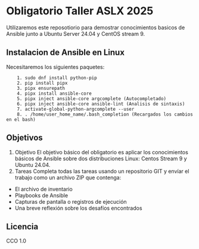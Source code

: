 # Obligatorio Taller ASLX 2025

Utilizaremos este reposotiorio para demostrar conocimientos basicos de Ansible junto a Ubuntu Server 24.04 y CentOS stream 9.

## Instalacion de Ansible en Linux

Necesitaremos los siguientes paquetes:

		1. sudo dnf install python-pip
		2. pip install pipx
		3. pipx ensurepath
		4. pipx install ansible-core
		5. pipx inject ansible-core argcomplete (Autocompletado)
		6. pipx inject ansible-core ansible-lint (Analisis de sintaxis)
		7. activate-global-python-argcomplete --user
        8. . /home/user_home_name/.bash_completion (Recargados los cambios en el bash)

## Objetivos

1. Objetivo
El objetivo básico del obligatorio es aplicar los conocimientos básicos de Ansible sobre dos
distribuciones Linux: Centos Stream 9 y Ubuntu 24.04.
2. Tareas
Completa todas las tareas usando un repositorio GIT y envíar el trabajo como un archivo
ZIP que contenga:


- El archivo de inventario
- Playbooks de Ansible
- Capturas de pantalla o registros de ejecución
- Una breve reflexión sobre los desafíos encontrados


## Licencia

CCO 1.0
